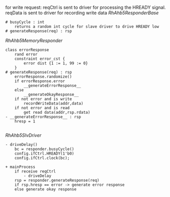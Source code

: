 for write request:
reqCtrl is sent to driver for processing the HREADY signal.
reqData is sent to driver for recording write data
*RhAhb5ResponderBase*
```
# busyCycle : int
	returns a random int cycle for slave driver to drive HREADY low
# generateResponse(req) : rsp

```

*RhAhb5MemoryResponder*
```
class errorResponse
	rand error
	constraint error_cst {
		error dist {1 := 1, 99 := 0}
	}
# generateResponse(req) : rsp
	errorResponse.randomize()
	if errorResponse.error
		__generateErrorResponse__
	else
		__generateOkayResponse__
	if not error and is write
		recordWriteData(addr,data)
	if not error and is read
		get read data(addr,rsp.rdata)
- __generateErrorResponse__ : rsp
	hresp = 1
	
```

*RhAhb5SlvDriver*
```
- driveDelay()
	bc = responder.busyCycle()
	config.ifCtrl.HREADY(1'b0)
	config.ifCtrl.clock(bc);

+ mainProcess
	if receive reqCtrl
		- driveDelay
	rsp = responder.generateResponse(req)
	if rsp.hresp == error -> generate error response
	else generate okay response
```